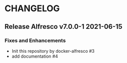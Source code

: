 # CHANGELOG

## Release Alfresco v7.0.0-1 2021-06-15
### Fixes and Enhancements
- Init this repository by docker-alfresco #3 
- add documentation #4
